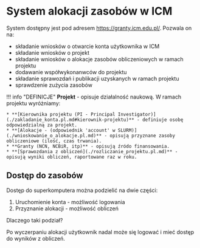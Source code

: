 
# System alokacji zasobów w ICM

System dostępny jest pod adresem <https://granty.icm.edu.pl/>.
Pozwala on na:

* składanie wniosków o otwarcie konta użytkownika w ICM
* składanie wniosków o projekt
* składanie wniosków o alokacje zasobów obliczeniowych w ramach projektu
* dodawanie współwykonanwców do projektu
* składanie sprawozdań i publikacji uzyskanych w ramach projektu
* sprawdzenie zużycia zasobów

!!! info "DEFINICJE"
    **Projekt** - opisuje działalność naukową.
    W ramach projektu wyróżniamy:

    * **[Kierownika projektu (PI - Principal Investigator)](./zakladanie_konta.pl.md#kierownik-projektu)** - definiuje osobę odpowiedzialną za projekt.
    * **[Alokacje - (odpowiednik 'account' w SLURM)](./wnioskowanie_o_alokacje.pl.md)** - opisują przyznane zasoby obliczeniowe (ilość, czas trwania).
    * **Granty (NCN, NCBiR, itp)** - opisują źródo finansowania.
    * **[Sprawozdania z obliczeń](./rozliczanie_projektu.pl.md)** - opisują wyniki obliczeń, raportowane raz w roku.

## Dostęp do zasobów

Dostęp do superkomputera można podzielić na dwie części:

1. Uruchomienie konta - możliwość logowania
2. Przyznanie alokacji - możliwość obliczeń

Dlaczego taki podział?

Po wyczerpaniu alokacji użytkownik nadal może się logować i mieć dostęp do wyników z obliczeń.
